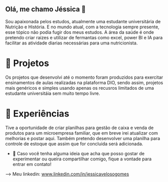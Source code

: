 ## Olá, me chamo Jéssica 👋

Sou apaixonada pelos estudos, atualmente uma estudante universitária de Nutrição e História. E no mundo atual, com a tecnologia sempre presente, esse tópico não podia fugir dos meus estudos. A área da saúde é onde pretendo criar raizes e utilizar de fermantas como excel, power BI e IA para facilitar as atividade diarias necessárias para uma nutricionista.  

# 🔭 Projetos
Os projetos que desenvolvi até o momento foram produzidos para exercitar ensinamentos de aulas realizadas na plataforma DIO, sendo assim, projetos mais genéricos e simples usando apenas os recusros limitados de uma estudante universitáia sem muito tempo livre. 

# 🌱 Experiências
Tive a oportunidade de criar planilhas para gestão de caixa e venda de produtos para um microempresa familiar, que em breve irei atualizar com melhorias e postar aqui. Também pretendo desenvolver uma planilha para controle de estoque que assim que for concluida será adicionada. 

- 🤔 Caso você tenha alguma ideia que acha que posso gostar de experimentar ou queira compartilhar comigo, fique a vontade para entrar em contato!

--> Meu linkedin: www.linkedin.com/in/jessicavelosogomes
